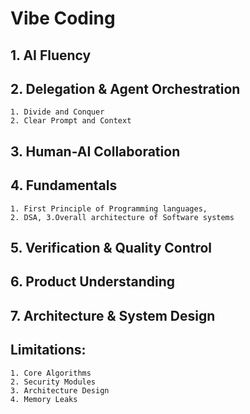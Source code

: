 # Vibe  Coding
## 1. AI Fluency
## 2. Delegation & Agent Orchestration
    1. Divide and Conquer
    2. Clear Prompt and Context
## 3. Human-AI Collaboration
## 4. Fundamentals
    1. First Principle of Programming languages, 
    2. DSA, 3.Overall architecture of Software systems

## 5. Verification & Quality Control
## 6. Product Understanding
## 7. Architecture & System Design

## Limitations:
    1. Core Algorithms
    2. Security Modules
    3. Architecture Design
    4. Memory Leaks


